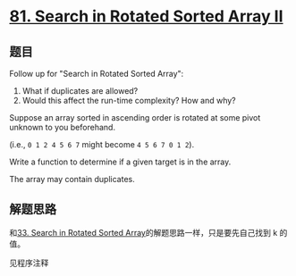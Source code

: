 # [81. Search in Rotated Sorted Array II](https://leetcode.com/problems/search-in-rotated-sorted-array-ii/)

## 题目
Follow up for "Search in Rotated Sorted Array":
1. What if duplicates are allowed?
1. Would this affect the run-time complexity? How and why?


Suppose an array sorted in ascending order is rotated at some pivot unknown to you beforehand.
   
(i.e., `0 1 2 4 5 6 7` might become `4 5 6 7 0 1 2`).

Write a function to determine if a given target is in the array.

The array may contain duplicates.

## 解题思路
和[33. Search in Rotated Sorted Array](../0033.search-in-rotated-sorted-array)的解题思路一样，只是要先自己找到 k 的值。

见程序注释
